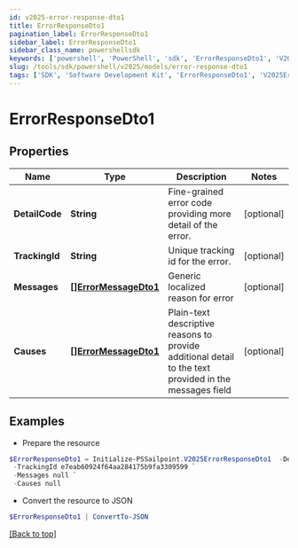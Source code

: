 ```yaml
---
id: v2025-error-response-dto1
title: ErrorResponseDto1
pagination_label: ErrorResponseDto1
sidebar_label: ErrorResponseDto1
sidebar_class_name: powershellsdk
keywords: ['powershell', 'PowerShell', 'sdk', 'ErrorResponseDto1', 'V2025ErrorResponseDto1'] 
slug: /tools/sdk/powershell/v2025/models/error-response-dto1
tags: ['SDK', 'Software Development Kit', 'ErrorResponseDto1', 'V2025ErrorResponseDto1']
---
```



# ErrorResponseDto1

## Properties

Name | Type | Description | Notes
------------ | ------------- | ------------- | -------------
**DetailCode** | **String** | Fine-grained error code providing more detail of the error. | [optional] 
**TrackingId** | **String** | Unique tracking id for the error. | [optional] 
**Messages** | [**[]ErrorMessageDto1**](error-message-dto1) | Generic localized reason for error | [optional] 
**Causes** | [**[]ErrorMessageDto1**](error-message-dto1) | Plain-text descriptive reasons to provide additional detail to the text provided in the messages field | [optional] 

## Examples

- Prepare the resource
```powershell
$ErrorResponseDto1 = Initialize-PSSailpoint.V2025ErrorResponseDto1  -DetailCode 400.1 Bad Request Content `
 -TrackingId e7eab60924f64aa284175b9fa3309599 `
 -Messages null `
 -Causes null
```

- Convert the resource to JSON
```powershell
$ErrorResponseDto1 | ConvertTo-JSON
```


[[Back to top]](#) 

